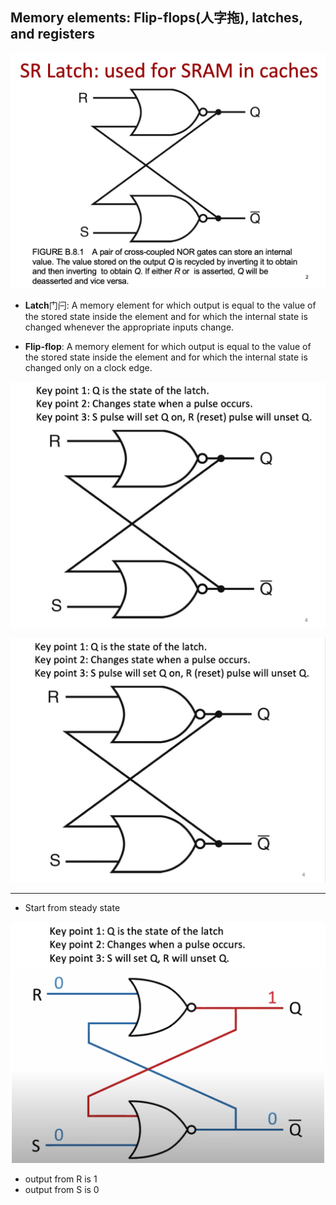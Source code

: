 ## Memory elements: Flip-flops(人字拖), latches, and registers

![](img/2020-11-15-12-03-56.png)

- **Latch**门闩: A memory element for which output is equal to the value of the stored state inside the element and for 
  which the internal state is changed whenever the appropriate inputs change.

- **Flip-flop**: A memory element for which output is equal to the value of the stored state inside the element and for 
  which the internal state is changed only on a clock edge.

![](img/2020-11-15-12-46-11.png)

![](img/2020-11-15-14-49-12.png)

---

- Start from steady state

![](img/2020-11-15-14-51-49.png)

- output from R is 1
- output from S is 0








